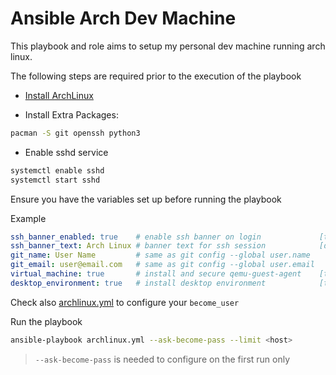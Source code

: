 # Ansible Arch Dev Machine

This playbook and role aims to setup my personal dev machine running arch linux.

The following steps are required prior to the execution of the playbook

- [Install ArchLinux](https://wiki.archlinux.org/title/Installation_guide)

- Install Extra Packages:

```bash
pacman -S git openssh python3
```

- Enable sshd service

```bash
systemctl enable sshd
systemctl start sshd
```

Ensure you have the variables set up before running the playbook

Example

```yaml
ssh_banner_enabled: true    # enable ssh banner on login             [true/false]
ssh_banner_text: Arch Linux # banner text for ssh session            [default:hostname]
git_name: User Name         # same as git config --global user.name
git_email: user@email.com   # same as git config --global user.email
virtual_machine: true       # install and secure qemu-guest-agent    [true/false]
desktop_environment: true   # install desktop environment            [true/false]
```

Check also [archlinux.yml](archlinux.yml) to configure your `become_user`

Run the playbook

```bash
ansible-playbook archlinux.yml --ask-become-pass --limit <host>
```

> `--ask-become-pass` is needed to configure on the first run only
